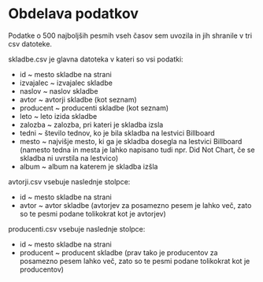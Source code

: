 # Obdelava podatkov

Podatke o 500 najboljših pesmih vseh časov  sem uvozila in jih shranile v tri csv datoteke. 

skladbe.csv je glavna datoteka v kateri so vsi podatki:
* id  ~  mesto skladbe na strani
* izvajalec ~ izvajalec skladbe
* naslov ~  naslov skladbe
* avtor ~  avtorji skladbe (kot seznam)
* producent ~  producenti skladbe (kot seznam)
* leto ~  leto izida skladbe
* zalozba ~  zalozba, pri kateri je skladba izsla
* tedni ~ število tednov, ko je bila skladba na lestvici Billboard
* mesto ~  najvišje mesto, ki ga je skladba dosegla na lestvici Billboard
(namesto tedna in mesta je lahko napisano tudi npr. Did Not Chart, 
če se skladba ni uvrstila na lestvico)
* album ~ album na katerem je skladba izšla

avtorji.csv vsebuje naslednje stolpce:
* id  ~  mesto skladbe na strani
* avtor ~  avtor skladbe
(avtorjev za posamezno pesem je lahko več, zato so te pesmi podane
tolikokrat kot je avtorjev)

producenti.csv vsebuje naslednje stolpce:
* id  ~  mesto skladbe na strani
* producent ~  producent skladbe
(prav tako je producentov za posamezno pesem lahko več, zato so te 
pesmi podane tolikokrat kot je producentov)
